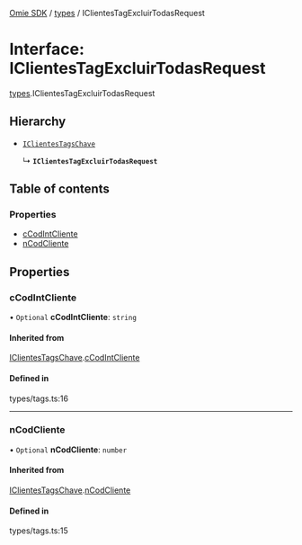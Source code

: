 [Omie SDK](../README.md) / [types](../modules/types.md) / IClientesTagExcluirTodasRequest

# Interface: IClientesTagExcluirTodasRequest

[types](../modules/types.md).IClientesTagExcluirTodasRequest

## Hierarchy

- [`IClientesTagsChave`](types.IClientesTagsChave.md)

  ↳ **`IClientesTagExcluirTodasRequest`**

## Table of contents

### Properties

- [cCodIntCliente](types.IClientesTagExcluirTodasRequest.md#ccodintcliente)
- [nCodCliente](types.IClientesTagExcluirTodasRequest.md#ncodcliente)

## Properties

### cCodIntCliente

• `Optional` **cCodIntCliente**: `string`

#### Inherited from

[IClientesTagsChave](types.IClientesTagsChave.md).[cCodIntCliente](types.IClientesTagsChave.md#ccodintcliente)

#### Defined in

types/tags.ts:16

___

### nCodCliente

• `Optional` **nCodCliente**: `number`

#### Inherited from

[IClientesTagsChave](types.IClientesTagsChave.md).[nCodCliente](types.IClientesTagsChave.md#ncodcliente)

#### Defined in

types/tags.ts:15
